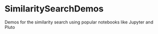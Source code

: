 # SimilaritySearchDemos
Demos for the similarity search using popular notebooks like Jupyter and Pluto
